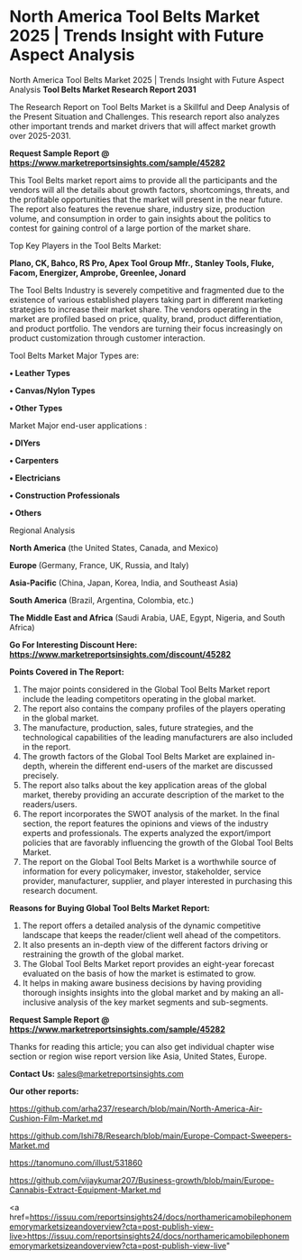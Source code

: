 # North America Tool Belts Market 2025 | Trends Insight with Future Aspect Analysis
North America Tool Belts Market 2025 | Trends Insight with Future Aspect Analysis
<strong>Tool Belts Market Research Report 2031</strong>

The Research Report on Tool Belts Market is a Skillful and Deep Analysis of the Present Situation and Challenges. This research report also analyzes other important trends and market drivers that will affect market growth over 2025-2031.

<strong>Request Sample Report @ <a href=https://www.marketreportsinsights.com/sample/45282>https://www.marketreportsinsights.com/sample/45282</a></strong>

This Tool Belts market report aims to provide all the participants and the vendors will all the details about growth factors, shortcomings, threats, and the profitable opportunities that the market will present in the near future. The report also features the revenue share, industry size, production volume, and consumption in order to gain insights about the politics to contest for gaining control of a large portion of the market share.

Top Key Players in the Tool Belts Market:

<strong>Plano, CK, Bahco, RS Pro, Apex Tool Group Mfr., Stanley Tools, Fluke, Facom, Energizer, Amprobe, Greenlee, Jonard</strong>

The Tool Belts Industry is severely competitive and fragmented due to the existence of various established players taking part in different marketing strategies to increase their market share. The vendors operating in the market are profiled based on price, quality, brand, product differentiation, and product portfolio. The vendors are turning their focus increasingly on product customization through customer interaction.

Tool Belts Market Major Types are:

<strong>•  Leather Types

•  Canvas/Nylon Types

•  Other Types</strong>

Market Major end-user applications :

<strong>•  DIYers

•  Carpenters

•  Electricians

•  Construction Professionals

•  Others</strong>

Regional Analysis

</u><strong><b>North America</b></strong> (the United States, Canada, and Mexico)

<strong><b>Europe </b></strong>(Germany, France, UK, Russia, and Italy)

<strong><b>Asia-Pacific</b></strong> (China, Japan, Korea, India, and Southeast Asia)

<strong><b>South America</b></strong> (Brazil, Argentina, Colombia, etc.)

<strong><b>The Middle East and Africa</b></strong> (Saudi Arabia, UAE, Egypt, Nigeria, and South Africa)

<strong>Go For Interesting Discount Here: <a href=https://www.marketreportsinsights.com/discount/45282>https://www.marketreportsinsights.com/discount/45282</a></strong>

<strong>Points Covered in The Report:</strong>
<ol>
  <li>The major points considered in the Global Tool Belts Market report include the leading competitors operating in the global market.</li>
  <li>The report also contains the company profiles of the players operating in the global market.</li>
  <li>The manufacture, production, sales, future strategies, and the technological capabilities of the leading manufacturers are also included in the report.</li>
  <li>The growth factors of the Global Tool Belts Market are explained in-depth, wherein the different end-users of the market are discussed precisely.</li>
  <li>The report also talks about the key application areas of the global market, thereby providing an accurate description of the market to the readers/users.</li>
  <li>The report incorporates the SWOT analysis of the market. In the final section, the report features the opinions and views of the industry experts and professionals. The experts analyzed the export/import policies that are favorably influencing the growth of the Global Tool Belts Market.</li>
  <li>The report on the Global Tool Belts Market is a worthwhile source of information for every policymaker, investor, stakeholder, service provider, manufacturer, supplier, and player interested in purchasing this research document.</li>
</ol>
<strong>Reasons for Buying Global Tool Belts Market Report:</strong>

<ol>
  <li>The report offers a detailed analysis of the dynamic competitive landscape that keeps the reader/client well ahead of the competitors.</li>
  <li>It also presents an in-depth view of the different factors driving or restraining the growth of the global market.</li>
  <li>The Global Tool Belts Market report provides an eight-year forecast evaluated on the basis of how the market is estimated to grow.</li>
  <li>It helps in making aware business decisions by having providing thorough insights insights into the global market and by making an all-inclusive analysis of the key market segments and sub-segments.</li>
</ol>
<strong>Request Sample Report @ <a href=https://www.marketreportsinsights.com/sample/45282>https://www.marketreportsinsights.com/sample/45282</a></strong>


Thanks for reading this article; you can also get individual chapter wise section or region wise report version like Asia, United States, Europe.

<strong>Contact Us:</strong>
sales@marketreportsinsights.com

<strong>Our other reports:</strong>

<a href=https://github.com/arha237/research/blob/main/North-America-Air-Cushion-Film-Market.md>https://github.com/arha237/research/blob/main/North-America-Air-Cushion-Film-Market.md</a>

<a href=https://github.com/Ishi78/Research/blob/main/Europe-Compact-Sweepers-Market.md>https://github.com/Ishi78/Research/blob/main/Europe-Compact-Sweepers-Market.md</a>

<a href=https://tanomuno.com/illust/531860>https://tanomuno.com/illust/531860</a>

<a href=https://github.com/vijaykumar207/Business-growth/blob/main/Europe-Cannabis-Extract-Equipment-Market.md>https://github.com/vijaykumar207/Business-growth/blob/main/Europe-Cannabis-Extract-Equipment-Market.md</a>

<a href=https://issuu.com/reportsinsights24/docs/northamericamobilephonememorymarketsizeandoverview?cta=post-publish-view-live>https://issuu.com/reportsinsights24/docs/northamericamobilephonememorymarketsizeandoverview?cta=post-publish-view-live</a>"
